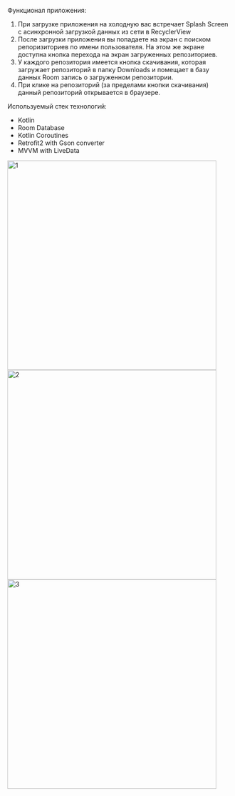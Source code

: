 Функционал приложения:
1. При загрузке приложения на холодную вас встречает Splash Screen с асинхронной загрузкой данных из сети в RecyclerView
2. После загрузки приложения вы попадаете на экран с поиском репоризиториев по имени пользователя. На этом же экране доступна кнопка перехода на экран загруженных репозиториев.
3. У каждого репозитория имеется кнопка скачивания, которая загружает репозиторий в папку Downloads и помещает в базу данных Room запись о загруженном репозитории.
4. При клике на репозиторий (за пределами кнопки скачивания) данный репозиторий открывается в браузере.

Используемый стек технологий:
- Kotlin
- Room Database
- Kotlin Coroutines
- Retrofit2 with Gson converter
- MVVM with LiveData

<img width="469" alt="1" src="https://user-images.githubusercontent.com/101038435/203864439-53d71be0-cf41-435d-89fe-2e4edf7a4361.png">
<img width="469" alt="2" src="https://user-images.githubusercontent.com/101038435/203864448-01fe3a81-6209-4d95-9f98-9321a3f88eba.png">
<img width="469" alt="3" src="https://user-images.githubusercontent.com/101038435/203864451-00d381df-71cf-4267-882b-277e8a435571.png">
